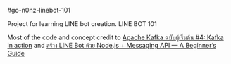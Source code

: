 #go-n0nz-linebot-101

Project for learning LINE bot creation. LINE BOT 101

Most of the code and concept credit to [Apache Kafka ฉบับผู้เริ่มต้น #4: Kafka in action](https://medium.com/linedevth/apache-kafka-ฉบับผู้เริ่มต้น-4-kafka-in-action-15ad18b7c793) and [สร้าง LINE Bot ด้วย Node.js + Messaging API — A Beginner’s Guide](https://medium.com/ingkwan/สร้าง-line-bot-ด้วย-node-js-aiml-a-beginners-guide-b7708b0b2440)

